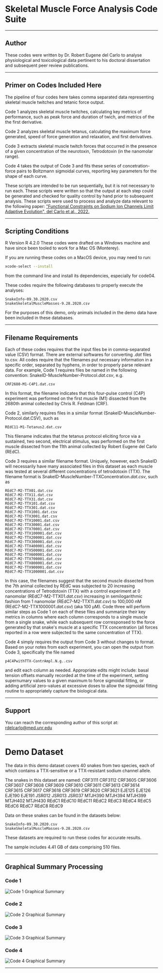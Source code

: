 # Skeletal Muscle Force Analysis Code Suite

------------------------------------------------------------------------

## Author

These codes were written by Dr. Robert Eugene del Carlo to analyse physiological and toxicological data pertinent to his doctoral dissertation and subsequent peer review publications.

------------------------------------------------------------------------

## Primer on Codes Included Here

The pipeline of four codes here takes comma separated data representing skeletal muscle twitches and tetanic force output.

Code 1 analyzes skeletal muscle twitches, calculating key metrics of performance, such as peak force and duration of twich, and metrics of the the first derivative.

Code 2 analyzes skeletal muscle tetanus, calculating the maximum force generated, speed of force generation and relaxation, and first derivatives.

Code 3 extracts skeletal muscle twitch forces that occurred in the presence of a given concentration of the neurotoxin, Tetrodotoxin (in the nanomolar range).

Code 4 takes the output of Code 3 and fits these series of concetration-force pairs to Boltzmann sigmoidal curves, reporting key parameters for the shape of each curve.

These scripts are intended to be run sequentially, but it is not necessary to run each. These scripts were written so that the output at each step could be generated and checked for quality control by hand prior to subsequent analysis. These scripts were used to process and analyze data relevant to the following paper: ["Functional Constraints on Sodium Ion Channels Limit Adaptive Evolution", del Carlo et al., 2022.](https://github.com/rdelcarlo/Snake_Biophysical_Trade-off)

------------------------------------------------------------------------

## Scripting Conditions

R Version R 4.2.0
These codes were drafted on a Windows machine and have since been tooled to work for a Mac OS (Monterey).

If you are running these codes on a MacOS device, you may need to run:

```bash
xcode-select --install
```

from the command line and install its dependencies, especially for code04.

These codes require the following databases to properly execute the analyses:

    SnakeInfo-09.30.2020.csv
    SnakeSkeletalMuscleMasses-9.28.2020.csv

For the purposes of this demo, only animals included in the demo data have been included in these databases.

------------------------------------------------------------------------

## Filename Requirements

Each of these codes requires that the input files be in comma-separated value (CSV) format. There are external softwares for converting *.dat* files to.csv. All codes require that the filenames put necessary information in a specific order, separated by hyphens, in order to properly parse relevant data. For example, Code 1 requires files be named in the following convention: SnakeID-MuscleNumber-Protocol.*dat.csv*, e.g.

    CRF2680-M1-C4P1.dat.csv

In this format, the filename indicates that this four-pulse control (C4P) experiment was performed on the first muscle (M1) dissected from the 2680th animal collected by Chris R. Feldman (CRF).

Code 2, similarly requires files in a similar format (SnakeID-MuscleNumber-Protocol.dat.CSV), such as

    REdC11-M1-Tetanus2.dat.csv

This filename indicates that the tetanus protocol eliciting force via a sustained, two second, electrical stimulus, was performed on the first muscle dissected from the 11th animal collected by Robert Eugene del Carlo (REdC).

Code 3 requires a similar filename format. Uniquely, however, each SnakeID will necessarily have many associated files in this dataset as each muscle was tested at several different concentrations of tetrodotoxin (TTX). The filename format is SnakeID-MuscleNumber-TTXConcentration.*dat.csv*, such as

    REdC7-M2-TTX01.dat.csv
    REdC7-M2-TTX11.dat.csv
    REdC7-M2-TTX31.dat.csv
    REdC7-M2-TTX101.dat.csv
    REdC7-M2-TTX301.dat.csv
    REdC7-M2-TTX1001.dat.csv
    REdC7-M2-TTX3001.dat.csv
    REdC7-M2-TTX10001.dat.csv
    REdC7-M2-TTX30001.dat.csv
    REdC7-M2-TTX70001.dat.csv
    REdC7-M2-TTX100001.dat.csv
    REdC7-M2-TTX200001.dat.csv
    REdC7-M2-TTX300001.dat.csv
    REdC7-M2-TTX400001.dat.csv
    REdC7-M2-TTX500001.dat.csv
    REdC7-M2-TTX600001.dat.csv
    REdC7-M2-TTX700001.dat.csv
    REdC7-M2-TTX800001.dat.csv
    REdC7-M2-TTX900001.dat.csv
    REdC7-M2-TTX1000001.dat.csv

In this case, the filenames suggest that the second muscle dissected from the 7th animal collected by REdC was subjected to 20 increasing concentrations of Tetrodotoxin (TTX) with a control experiment at 0 nanomolar (REdC7-M2-TTX01.*dat.csv*) increasing in semilogarithmic fashion from 1 nanomolar (REdC7-M2-TTX11.*dat.csv*) to 100,000 nM (REdC7-M2-TTX1000001.*dat.csv*) (aka 100 μM). Code three will perform similar steps as Code 1 on each of these files and summarize their key metrics in columns where each column corresponds to a single muscle from a single snake, while each subsequent row corresponsed to the force generated by that snake's muscle at a specific TTX concentration (all forces reported in a row were subjected to the same concentration of TTX).

Code 4 simply requires the output from Code 3 without changes to format. Based on your notes from each experiment, you can open the output from Code 3, specifically the file named

    p4C4PwithTTX-ContrAmpl.N.g..csv

and edit each column as needed. Appropriate edits might include: basal tension offsets manually recorded at the time of the experiment, setting supernumary values to a given maximum to force sigmoidal fitting, or adding artificial zero-values at excessive doses to allow the sigmoidal fitting routine to appropriately capture the biological data.

------------------------------------------------------------------------

## Support

You can reach the corresponding author of this script at: [rdelcarlo\@med.unr.edu](mailto:rdelcarlo@med.unr.edu)

------------------------------------------------------------------------

# Demo Dataset

The data in this demo dataset covers 40 snakes from two species, each of which contains a TTX-sensitive or a TTX-resistant sodium channel allele.

The snakes in this dataset are named: CRF3111 CRF3112 CRF3605 CRF3606 CRF3607 CRF3608 CRF3609 CRF3610 CRF3611 CRF3613 CRF3614 CRF3615 CRF3617 CRF3618 CRF3619 CRF3620 CRF3621 EJE125 EJE126 EJE190 EJE191 JSR012 JSR013 JSR037 MTJH390 MTJH394 MTJH399 MTJH402 MTJH430 REdC1 REdC10 REdC11 REdC2 REdC3 REdC4 REdC5 REdC6 REdC7 REdC8 REdC9

Data on these snakes can be found in the datasets below:

    SnakeInfo-09.30.2020.csv
    SnakeSkeletalMuscleMasses-9.28.2020.csv

These datasets are required to run these codes for accurate results.

The sample includes 4.41 GB of data comprising 510 files.

------------------------------------------------------------------------

## Graphical Summary Processing

### Code 1
![Code 1 Graphical Summary](./Images/R_Skeletal_Muscle_Twitch_Processing.jpg)

### Code 2
![Code 2 Graphical Summary](./Images/R_Skeletal_Muscle_Tetanus_Processing.jpg)

### Code 3
![Code 3 Graphical Summary](./Images/R_Skeletal_Muscle_TTX_Processing.jpg)

### Code 4
![Code 4 Graphical Summary](./Images/R_Skeletal_Muscle_TTX_Sigmoidal_Processing.jpg)

------------------------------------------------------------------------
